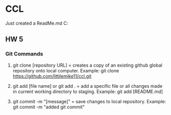 # CCL

Just created a ReadMe.md C:

## HW 5

### Git Commands

1. git clone [repository URL] = creates a copy of an existing github global repository onto local computer.
   Example: git clone https://github.com/littilemike11/ccl.git

2. git add [file name] or git add . = add a specific file or all changes made in current working directory to staging.
   Example: git add [README.md]
3. git commit -m "[message]" = save changes to local repository.
   Example: git commit -m "added git commit"
